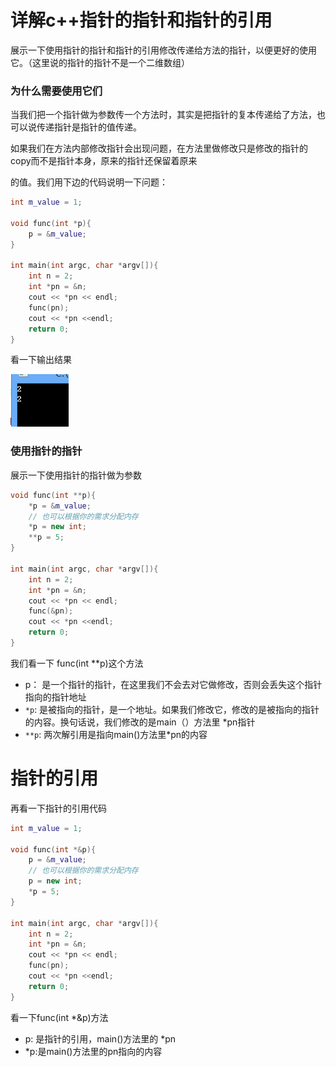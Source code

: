 # 详解c++指针的指针和指针的引用

展示一下使用指针的指针和指针的引用修改传递给方法的指针，以便更好的使用它。（这里说的指针的指针不是一个二维数组）

### **为什么需要使用它们**

当我们把一个指针做为参数传一个方法时，其实是把指针的复本传递给了方法，也可以说传递指针是指针的值传递。

如果我们在方法内部修改指针会出现问题，在方法里做修改只是修改的指针的copy而不是指针本身，原来的指针还保留着原来

的值。我们用下边的代码说明一下问题：

```c++
int m_value = 1;

void func(int *p){
    p = &m_value;
}

int main(int argc, char *argv[]){
    int n = 2;
    int *pn = &n;
    cout << *pn << endl;
    func(pn);
    cout << *pn <<endl;
    return 0;
}
```

看一下输出结果

![img](pics/C++%E6%8C%87%E9%92%88%E7%9A%84%E6%8C%87%E9%92%88%E5%92%8C%E6%8C%87%E9%92%88%E7%9A%84%E5%BC%95%E7%94%A8/231202336251937.png)

### 使用指针的指针

展示一下使用指针的指针做为参数

```c++
void func(int **p){
    *p = &m_value;
    // 也可以根据你的需求分配内存
    *p = new int;
    **p = 5;
}

int main(int argc, char *argv[]){
    int n = 2;
    int *pn = &n;
    cout << *pn << endl;
    func(&pn);
    cout << *pn <<endl;
    return 0;
}
```

我们看一下 func(int **p)这个方法

- p：  是一个指针的指针，在这里我们不会去对它做修改，否则会丢失这个指针指向的指针地址
- `*p`:  是被指向的指针，是一个地址。如果我们修改它，修改的是被指向的指针的内容。换句话说，我们修改的是main（）方法里 *pn指针
- `**p`: 两次解引用是指向main()方法里*pn的内容

# 指针的引用

再看一下指针的引用代码

```c++
int m_value = 1;

void func(int *&p){
    p = &m_value;
    // 也可以根据你的需求分配内存
    p = new int;
    *p = 5;
}

int main(int argc, char *argv[]){
    int n = 2;
    int *pn = &n;
    cout << *pn << endl;
    func(pn);
    cout << *pn <<endl;
    return 0;
}
```

看一下func(int *&p)方法

- p:  是指针的引用，main()方法里的 *pn
- *p:是main()方法里的pn指向的内容